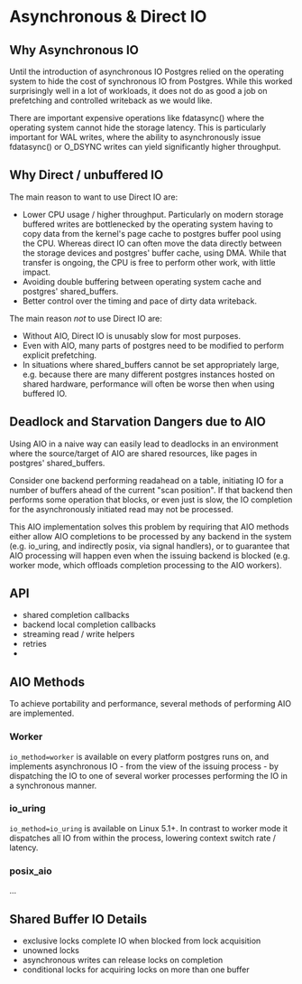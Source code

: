 # Asynchronous & Direct IO

## Why Asynchronous IO

Until the introduction of asynchronous IO Postgres relied on the
operating system to hide the cost of synchronous IO from
Postgres. While this worked surprisingly well in a lot of workloads,
it does not do as good a job on prefetching and controlled writeback
as we would like.

There are important expensive operations like fdatasync() where the
operating system cannot hide the storage latency. This is particularly
important for WAL writes, where the ability to asynchronously issue
fdatasync() or O_DSYNC writes can yield significantly higher
throughput.


## Why Direct / unbuffered IO

The main reason to want to use Direct IO are:

- Lower CPU usage / higher throughput. Particularly on modern storage
  buffered writes are bottlenecked by the operating system having to
  copy data from the kernel's page cache to postgres buffer pool using
  the CPU. Whereas direct IO can often move the data directly between
  the storage devices and postgres' buffer cache, using DMA. While
  that transfer is ongoing, the CPU is free to perform other work,
  with little impact.
- Avoiding double buffering between operating system cache and
  postgres' shared_buffers.
- Better control over the timing and pace of dirty data writeback.


The main reason *not* to use Direct IO are:

- Without AIO, Direct IO is unusably slow for most purposes.
- Even with AIO, many parts of postgres need to be modified to perform
  explicit prefetching.
- In situations where shared_buffers cannot be set appropriately
  large, e.g. because there are many different postgres instances
  hosted on shared hardware, performance will often be worse then when
  using buffered IO.


## Deadlock and Starvation Dangers due to AIO

Using AIO in a naive way can easily lead to deadlocks in an
environment where the source/target of AIO are shared resources, like
pages in postgres' shared_buffers.

Consider one backend performing readahead on a table, initiating IO
for a number of buffers ahead of the current "scan position". If that
backend then performs some operation that blocks, or even just is
slow, the IO completion for the asynchronously initiated read may not
be processed.

This AIO implementation solves this problem by requiring that AIO
methods either allow AIO completions to be processed by any backend in
the system (e.g. io_uring, and indirectly posix, via signal handlers),
or to guarantee that AIO processing will happen even when the issuing
backend is blocked (e.g. worker mode, which offloads completion
processing to the AIO workers).


## API

- shared completion callbacks
- backend local completion callbacks
- streaming read / write helpers
- retries
-

## AIO Methods

To achieve portability and performance, several methods of performing
AIO are implemented.

### Worker

`io_method=worker` is available on every platform postgres runs on,
and implements asynchronous IO - from the view of the issuing
process - by dispatching the IO to one of several worker processes
performing the IO in a synchronous manner.


### io_uring

`io_method=io_uring` is available on Linux 5.1+. In contrast to worker
mode it dispatches all IO from within the process, lowering context
switch rate / latency.

### posix_aio

...


## Shared Buffer IO Details

- exclusive locks complete IO when blocked from lock acquisition
- unowned locks
- asynchronous writes can release locks on completion
- conditional locks for acquiring locks on more than one buffer
